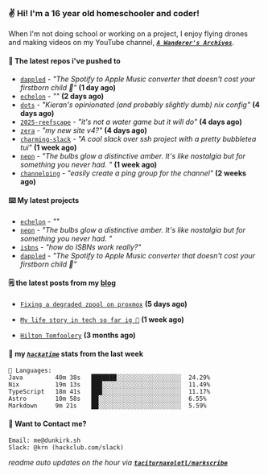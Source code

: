 ### ✌️ Hi! I'm a 16 year old homeschooler and coder!

When I'm not doing school or working on a project, I enjoy flying drones and making videos on my YouTube channel, [**_`A Wanderer's Archives`_**](https://youtube.com/@wanderer.archives).

#### 👷 The latest repos i've pushed to

- [`dappled`](https://github.com/taciturnaxolotl/dappled) - _"The Spotify to Apple Music converter that doesn't cost your firstborn child 🍏"_ **(1 day ago)**
- [`echelon`](https://github.com/taciturnaxolotl/echelon) - _""_ **(2 days ago)**
- [`dots`](https://github.com/taciturnaxolotl/dots) - _"Kieran's opinionated (and probably slightly dumb) nix config"_ **(4 days ago)**
- [`2025-reefscape`](https://github.com/df1317/2025-reefscape) - _"it's not a water game but it will do"_ **(4 days ago)**
- [`zera`](https://github.com/taciturnaxolotl/zera) - _"my new site v4?"_ **(4 days ago)**
- [`charming-slack`](https://github.com/taciturnaxolotl/charming-slack) - _"A cool slack over ssh project with a pretty bubbletea tui"_ **(1 week ago)**
- [`neon`](https://github.com/taciturnaxolotl/neon) - _"The bulbs glow a distinctive amber. It's like nostalgia but for something you never had. "_ **(1 week ago)**
- [`channelping`](https://github.com/taciturnaxolotl/channelping) - _"easily create a ping group for the channel"_ **(2 weeks ago)**

#### ⌨️ My latest projects

- [`echelon`](https://github.com/taciturnaxolotl/echelon) - _""_
- [`neon`](https://github.com/taciturnaxolotl/neon) - _"The bulbs glow a distinctive amber. It's like nostalgia but for something you never had. "_
- [`isbns`](https://github.com/taciturnaxolotl/isbns) - _"how do ISBNs work really?"_
- [`dappled`](https://github.com/taciturnaxolotl/dappled) - _"The Spotify to Apple Music converter that doesn't cost your firstborn child 🍏"_

#### 🗒️ the latest posts from my [blog](https://dunkirk.sh)

- [`Fixing a degraded zpool on proxmox`](https://dunkirk.sh/blog/degraded-zpool-proxmox/) **(5 days ago)**

- [`My life story in tech so far ig 🤷`](https://dunkirk.sh/blog/my-life-story-with-tech/) **(1 week ago)**

- [`Hilton Tomfoolery`](https://dunkirk.sh/blog/hilton-tomfoolery/) **(3 months ago)**



#### 📡 my [_`hackatime`_](https://waka.hackclub.com) stats from the last week

```text
💾 Languages:
Java         40m 38s   ███████░░░░░░░░░░░░░░░░░░  24.29%
Nix          19m 13s   ███░░░░░░░░░░░░░░░░░░░░░░  11.49%
TypeScript   18m 41s   ███░░░░░░░░░░░░░░░░░░░░░░  11.17%
Astro        10m 58s   ██░░░░░░░░░░░░░░░░░░░░░░░  6.55%
Markdown     9m 21s    ██░░░░░░░░░░░░░░░░░░░░░░░  5.59%
```

#### 📮 Want to Contact me?

```text
Email: me@dunkirk.sh
Slack: @krn (hackclub.com/slack)
```

_readme auto updates on the hour via [**`taciturnaxolotl/markscribe`**](https://github.com/taciturnaxolotl/markscribe)_
